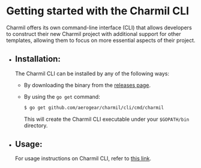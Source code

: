 # Getting started with the Charmil CLI

Charmil offers its own command-line interface (CLI) that allows developers to construct their new Charmil project with additional support for other templates, allowing them to focus on more essential aspects of their project.

- ## Installation:

  The Charmil CLI can be installed by any of the following ways:

  - By downloading the binary from the [releases page](https://github.com/aerogear/charmil/releases).

  - By using the `go get` command:

    ```bash
    $ go get github.com/aerogear/charmil/cli/cmd/charmil
    ```

    This will create the Charmil CLI executable under your `$GOPATH/bin` directory.

- ## Usage:
  For usage instructions on Charmil CLI, refer to [this link](../charmil_cli.md).
